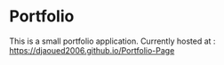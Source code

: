 # Portfolio 
This is a small portfolio application.
Currently hosted at : https://djaoued2006.github.io/Portfolio-Page
